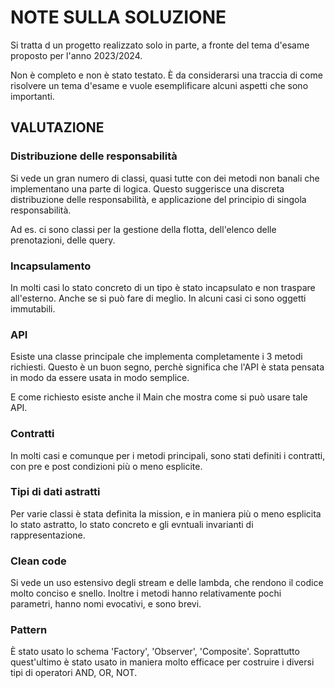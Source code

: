 # NOTE SULLA SOLUZIONE

Si tratta d un progetto realizzato solo in parte, a fronte del tema
d'esame proposto per l'anno 2023/2024.

Non è completo e non è stato testato. È da considerarsi una
traccia di come risolvere un tema d'esame e vuole esemplificare alcuni
aspetti che sono importanti.

## VALUTAZIONE  

### Distribuzione delle responsabilità

Si vede un gran numero di classi, quasi tutte con dei metodi non banali
che implementano una parte di logica.
Questo suggerisce una discreta distribuzione delle responsabilità, e applicazione
del principio di singola responsabilità.

Ad es. ci sono classi per la gestione della flotta, dell'elenco delle 
prenotazioni, delle query.

### Incapsulamento

In molti casi lo stato concreto di un tipo è stato incapsulato e non
traspare all'esterno. Anche se si può fare di meglio.
In alcuni casi ci sono oggetti immutabili.

### API

Esiste una classe principale che implementa completamente i 3 metodi 
richiesti. Questo è un buon segno, perchè significa che l'API è stata
pensata in modo da essere usata in modo semplice.

E come richiesto esiste anche il Main che mostra come si può usare
tale API.

### Contratti

In molti casi e comunque per i metodi principali, sono stati definiti
i contratti, con pre e post condizioni più o meno esplicite.

### Tipi di dati astratti

Per varie classi è stata definita la mission, e in maniera più o meno esplicita
lo stato astratto, lo stato concreto e gli evntuali invarianti di rappresentazione. 

### Clean code

Si vede un uso estensivo degli stream e delle lambda, che rendono il codice
molto conciso e snello. 
Inoltre i metodi hanno relativamente pochi parametri, hanno nomi evocativi,
e sono brevi.

### Pattern

È stato usato lo schema 'Factory', 'Observer', 'Composite'. Soprattutto
quest'ultimo è stato usato in maniera molto efficace per costruire i diversi tipi 
di operatori AND, OR, NOT.
